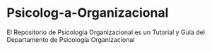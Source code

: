 # Psicolog-a-Organizacional
El Repositorio de Psicología Organizacional es un Tutorial y Guía del Departamento de Psicología Organizacional


